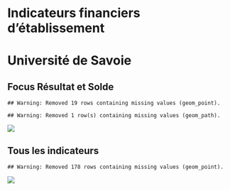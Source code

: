 Indicateurs financiers d’établissement
================

# Université de Savoie

## Focus Résultat et Solde

    ## Warning: Removed 19 rows containing missing values (geom_point).

    ## Warning: Removed 1 row(s) containing missing values (geom_path).

![](université_de_savoie_files/figure-gfm/etab.focus-1.png)<!-- -->

## Tous les indicateurs

    ## Warning: Removed 178 rows containing missing values (geom_point).

![](université_de_savoie_files/figure-gfm/etab-1.png)<!-- -->
